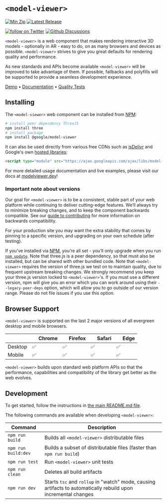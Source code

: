 # `<model-viewer>`

 [![Min Zip](https://badgen.net/bundlephobia/minzip/@google/model-viewer)](https://bundlephobia.com/result?p=@google/model-viewer)
 [![Latest Release](https://img.shields.io/github/v/release/google/model-viewer)](https://github.com/google/model-viewer/releases)

 [![follow on Twitter](https://img.shields.io/twitter/follow/modelviewer?style=social&logo=twitter)](https://twitter.com/intent/follow?screen_name=modelviewer)
 [![Github Discussions](https://img.shields.io/github/stars/google/model-viewer.svg?style=social&label=Star&maxAge=2592000)](https://github.com/google/model-viewer/discussions)

`<model-viewer>` is a web component that makes rendering interactive 3D
models - optionally in AR - easy to do, on as many browsers and devices as possible.
`<model-viewer>` strives to give you great defaults for rendering quality and
performance.

As new standards and APIs become available `<model-viewer>` will be improved
to take advantage of them. If possible, fallbacks and polyfills will be
supported to provide a seamless development experience.

[Demo](https://model-viewer.glitch.me) • [Documentation](https://modelviewer.dev/) • [Quality Tests](https://modelviewer.dev/fidelity/)


## Installing

The `<model-viewer>` web component can be installed from [NPM](https://npmjs.org):

```sh
# install peer dependency ThreeJS
npm install three 
# install package
npm install @google/model-viewer
```

It can also be used directly from various free CDNs such as [jsDelivr](https://www.jsdelivr.com/package/npm/@google/model-viewer) and Google's own [hosted libraries](https://developers.google.com/speed/libraries#model-viewer):

```html
<script type="module" src="https://ajax.googleapis.com/ajax/libs/model-viewer/3.5.0/model-viewer.min.js"></script>
```

For more detailed usage documentation and live examples, please visit our docs
at [modelviewer.dev](https://modelviewer.dev)!

### Important note about versions
Our goal for `<model-viewer>` is to be a consistent, stable part of your web
platform while continuing to deliver cutting-edge features. We’ll always try
to minimize breaking changes, and to keep the component backwards compatible.
See our [guide to contributing](../../CONTRIBUTING.md#Stability) for more
information on backwards compatibility.

For your production site you may want the extra stability that comes by
pinning to a specific version, and upgrading on your own schedule (after
testing).

If you’ve installed via [NPM](https://npmjs.org), you’re all set - you’ll only
upgrade when you run [`npm update`](https://docs.npmjs.com/cli/update.html).
Note that three.js is a peer dependency, so that must also be installed, but can
be shared with other bundled code. Note that `<model-viewer>` requires the
version of three.js we test on to maintain quality, due to frequent upstream
breaking changes. We strongly recommend you keep your three.js version locked to
`<model-viewer>`'s. If you must use a different version, npm will give you an
error which you can work around using their `--legacy-peer-deps` option, which
will allow you to go outside of our version range. Please do not file issues if
you use this option. 

## Browser Support

`<model-viewer>` is supported on the last 2 major versions of all evergreen
desktop and mobile browsers.

|               | <img src="https://github.com/alrra/browser-logos/raw/master/src/chrome/chrome_32x32.png" width="16"> Chrome | <img src="https://github.com/alrra/browser-logos/raw/master/src/firefox/firefox_32x32.png" width="16"> Firefox | <img src="https://github.com/alrra/browser-logos/raw/master/src/safari/safari_32x32.png" width="16"> Safari | <img src="https://github.com/alrra/browser-logos/raw/master/src/edge/edge_32x32.png" width="16"> Edge |
| -------- | --- | --- | --- | --- |
| Desktop  | ✅  | ✅  | ✅  | ✅  |
| Mobile   | ✅  | ✅  | ✅  | ✅  |

`<model-viewer>` builds upon standard web platform APIs so that the performance,
capabilities and compatibility of the library get better as the web evolves.

## Development

To get started, follow the instructions in [the main README.md file](../../README.md).

The following commands are available when developing `<model-viewer>`:

Command                         | Description
------------------------------- | -----------
`npm run build`                 | Builds all `<model-viewer>` distributable files
`npm run build:dev`             | Builds a subset of distributable files (faster than `npm run build`)
`npm run test`                  | Run `<model-viewer>` unit tests
`npm run clean`                 | Deletes all build artifacts
`npm run dev`                   | Starts `tsc` and `rollup` in "watch" mode, causing artifacts to automatically rebuild upon incremental changes

